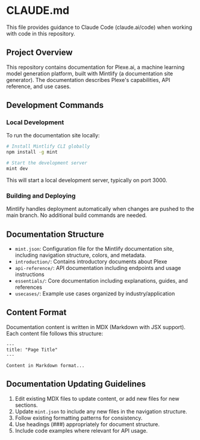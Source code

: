 # CLAUDE.md

This file provides guidance to Claude Code (claude.ai/code) when working with code in this repository.

## Project Overview

This repository contains documentation for Plexe.ai, a machine learning model generation platform, built with Mintlify (a documentation site generator). The documentation describes Plexe's capabilities, API reference, and use cases.

## Development Commands

### Local Development

To run the documentation site locally:

```bash
# Install Mintlify CLI globally
npm install -g mint

# Start the development server
mint dev
```

This will start a local development server, typically on port 3000.

### Building and Deploying

Mintlify handles deployment automatically when changes are pushed to the main branch. No additional build commands are needed.

## Documentation Structure

- `mint.json`: Configuration file for the Mintlify documentation site, including navigation structure, colors, and metadata.
- `introduction/`: Contains introductory documents about Plexe
- `api-reference/`: API documentation including endpoints and usage instructions
- `essentials/`: Core documentation including explanations, guides, and references
- `usecases/`: Example use cases organized by industry/application

## Content Format

Documentation content is written in MDX (Markdown with JSX support). Each content file follows this structure:

```mdx
---
title: "Page Title"
---

Content in Markdown format...
```

## Documentation Updating Guidelines

1. Edit existing MDX files to update content, or add new files for new sections.
2. Update `mint.json` to include any new files in the navigation structure.
3. Follow existing formatting patterns for consistency.
4. Use headings (###) appropriately for document structure.
5. Include code examples where relevant for API usage.